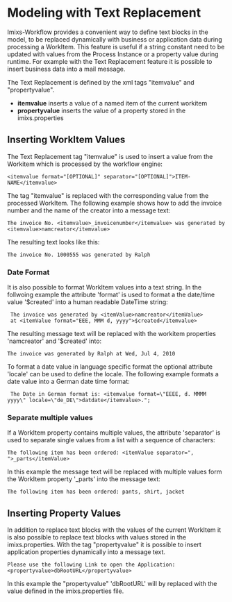 # Modeling with Text Replacement

Imixs-Workflow provides a convenient way to define text blocks in the model, to be replaced  dynamically with business or application data during processing a WorkItem. This feature is useful if a string constant need to be updated with values from the  Process Instance or a property value during runtime. For example with the Text Replacement feature it is possible to insert business data into a mail message. 
 
The Text Replacement is defined by the xml tags "itemvalue" and "propertyvalue".

 * __itemvalue__ inserts a value of a named item of the current workitem
 * __propertyvalue__ inserts the value of a property stored in the imixs.properties
 	

## Inserting WorkItem Values 
The Text Replacement tag "itemvalue" is used to insert a value from the Workitem which is processed by the workflow engine:

    <itemvalue format="[OPTIONAL]" separator="[OPTIONAL]">ITEM-NAME</itemvalue>
 
The tag "itemvalue" is replaced with the corresponding value from the processed WorkItem. 
The following example shows how to add the invoice number and the name of the creator  into a message text:
 
    The invoice No. <itemvalue>_invoicenumber</itemvalue> was generated by <itemvalue>namcreator</itemvalue> 
 
The resulting text looks like this: 
 
    The invoice No. 1000555 was generated by Ralph

### Date Format 
It is also possible to format WorkItem values into a text string. In the follwoing example the  attribute 'format' is used to format a the date/time value '$created' into a human readable 
 DateTime string:
   
	 The invoice was generated by <itemValue>namcreator</itemValue> 
	 at <itemValue format="EEE, MMM d, yyyy">$created</itemvalue>

The resulting message text will be replaced with the workitem properties 'namcreator' and '$created' into:
 
    The invoice was generated by Ralph at Wed, Jul 4, 2010

To format a date value in language specific format the optional attribute 'locale' can be used to define the locale. The following example formats a date value into a German date time format:
 
	 The Date in German format is: <itemvalue format=\"EEEE, d. MMMM yyyy\" locale=\"de_DE\">datdate</itemvalue>.";



### Separate multiple values
If a WorkItem property contains multiple values, the attribute 'separator' is used to  separate single values from a list with a sequence of characters:
 
    The following item has been ordered: <itemValue separator=", ">_parts</itemValue>
 
In this example the message text will be replaced with multiple values form the WorkItem property '_parts' into the message text:
 
    The following item has been ordered: pants, shirt, jacket

	
## Inserting Property Values
In addition to replace text blocks with the values of the current WorkItem it is also possible to  replace text blocks with values stored in the imixs.properties. With the tag "propertyvalue" it is possible to insert application properties dynamically into a  message text.
 
	Please use the following Link to open the Application: 
	<propertyvalue>dbRootURL</propertyvalue>

In this example the "propertyvalue" 'dbRootURL' will by replaced with the value defined in the 
 imixs.properties file. 
 
